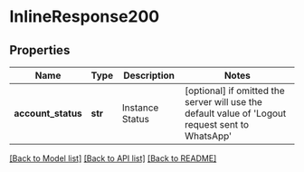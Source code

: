 # InlineResponse200

## Properties
Name | Type | Description | Notes
------------ | ------------- | ------------- | -------------
**account_status** | **str** | Instance Status | [optional]  if omitted the server will use the default value of 'Logout request sent to WhatsApp'

[[Back to Model list]](../README.md#documentation-for-models) [[Back to API list]](../README.md#documentation-for-api-endpoints) [[Back to README]](../README.md)


